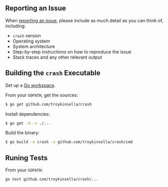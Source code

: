 
## Reporting an Issue

When [reporting an issue](https://github.com/troykinsella/crash/issues), please include as much 
detail as you can think of, including:

* `crash` version
* Operating system
* System architecture
* Step-by-step instructions on how to reproduce the issue
* Stack traces and any other relevant output

## Building the `crash` Executable

Set up a [Go workspace](https://golang.org/doc/code.html).

From your `GOPATH`, get the sources:
```sh
$ go get github.com/troykinsella/crash
```

Install dependencies:
```sh
$ go get -d -v ./...
```

Build the binary:
```sh
$ go build -o crash -v github.com/troykinsella/crash/cmd
```

## Runing Tests

From your `GOPATH`:

```sh
go test github.com/troykinsella/crash/...
```
